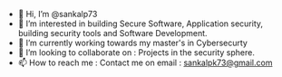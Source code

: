 - 👋 Hi, I’m @sankalp73
- 👀 I’m interested in building Secure Software, Application security, building security tools and Software Development.
- 🌱 I’m currently working towards my master's in Cybersecurty
- 💞️ I’m looking to collaborate on : Projects in the security sphere.
- 📫 How to reach me : Contact me on email : sankalpk73@gmail.com

<!---
sankalp73/sankalp73 is a ✨ special ✨ repository because its `README.md` (this file) appears on your GitHub profile.
You can click the Preview link to take a look at your changes.
--->
